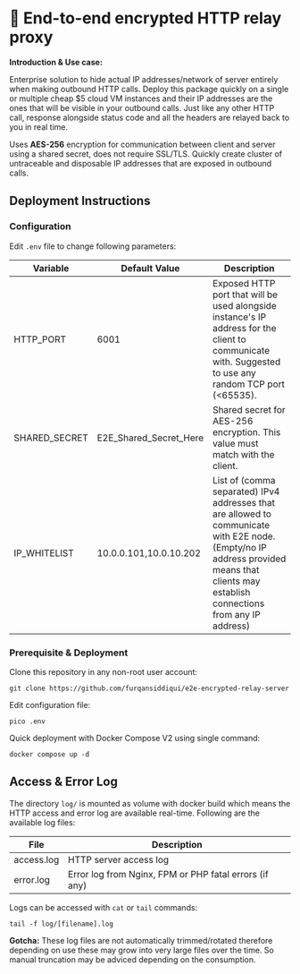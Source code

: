 # :closed_lock_with_key: End-to-end encrypted HTTP relay proxy

**Introduction & Use case:**

Enterprise solution to hide actual IP addresses/network of server entirely when making outbound HTTP calls. Deploy this
package quickly on a single or multiple cheap $5 cloud VM instances and their IP addresses are the ones that will be
visible in your outbound calls. Just like any other HTTP call, response alongside status code and all the headers are
relayed back to you in real time.

Uses **AES-256** encryption for communication between client and server using a shared secret, does not require SSL/TLS.
Quickly create cluster of untraceable and disposable IP addresses that are exposed in outbound calls.

## Deployment Instructions

### Configuration

Edit `.env` file to change following parameters:

| Variable      | Default Value          | Description                                                                                                                                                                              |
|---------------|------------------------|------------------------------------------------------------------------------------------------------------------------------------------------------------------------------------------|
| HTTP_PORT     | 6001                   | Exposed HTTP port that will be used alongside instance's IP address for the client to communicate with. Suggested to use any random TCP port (<65535).                                   |
| SHARED_SECRET | E2E_Shared_Secret_Here | Shared secret for AES-256 encryption. This value must match with the client.                                                                                                             |
| IP_WHITELIST  | 10.0.0.101,10.0.10.202 | List of (comma separated) IPv4 addresses that are allowed to communicate with E2E node. (Empty/no IP address provided means that clients may establish connections from any  IP address) |

### Prerequisite & Deployment

Clone this repository in any non-root user account:

`git clone https://github.com/furqansiddiqui/e2e-encrypted-relay-server`

Edit configuration file:

`pico .env`

Quick deployment with Docker Compose V2 using single command:

`docker compose up -d`

## Access & Error Log

The directory `log/` is mounted as volume with docker build which means the HTTP access and error log are available
real-time. Following are the available log files:

| File       | Description                                            |
|------------|--------------------------------------------------------|
| access.log | HTTP server access log                                 |
| error.log  | Error log from Nginx, FPM or PHP fatal errors (if any) |

Logs can be accessed with `cat` or `tail` commands:

`tail -f log/[filename].log`

**Gotcha:** These log files are not automatically trimmed/rotated therefore depending on use these may grow into very large files over the time. So manual truncation may be adviced depending on the consumption.
